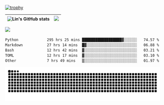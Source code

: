 [![trophy](https://github-profile-trophy.vercel.app/?username=ocss884&column=7)](https://github.com/ocss884)

| ![Lin's GitHub stats](https://github-readme-stats.vercel.app/api?username=ocss884&show_icons=true&hide_border=True&count_private=true) | ![](https://github-readme-streak-stats.herokuapp.com?user=ocss884&hide_border=true&date_format=M%20j%5B%2C%20Y%5D&ring=7EDDCF&fire=7EDDCF") |
| ------------------------------------------------------------ | ------------------------------------------------------------ |

![](https://komarev.com/ghpvc/?username=ocss884&color=brightgreen)

<!--START_SECTION:waka-->

```txt
Python             295 hrs 25 mins ██████████████████▓░░░░░░   74.57 %
Markdown           27 hrs 14 mins  █▓░░░░░░░░░░░░░░░░░░░░░░░   06.88 %
Bash               12 hrs 42 mins  ▓░░░░░░░░░░░░░░░░░░░░░░░░   03.21 %
TOML               12 hrs 17 mins  ▓░░░░░░░░░░░░░░░░░░░░░░░░   03.10 %
Other              7 hrs 49 mins   ▒░░░░░░░░░░░░░░░░░░░░░░░░   01.97 %
```

<!--END_SECTION:waka-->

<p align="center">
   <img src="https://github.com/ocss884/ocss884/blob/output/github-snake.svg" alt="snake">
</p>
